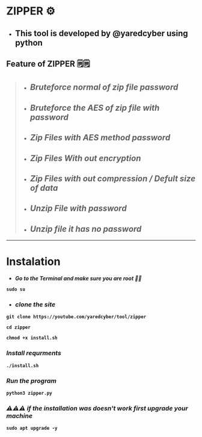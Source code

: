 # ZIPPER ⚙
- ## <b>This tool is developed by @yaredcyber using python<b>
## Feature of ZIPPER 🗒🗒
>- ## *Bruteforce  normal of zip file password*
>- ## *Bruteforce the AES of zip file with password*
> - ## *Zip Files with  AES method password*
> - ## *Zip Files With out encryption*
> - ## *Zip Files with out compression / Defult size of data*
> - ## *Unzip File with password*
> - ## *Unzip file it has no password*
<hr>

# Instalation
- *Go to the Terminal and make sure you are root 👑👑*
```
sudo su
```
- ### *clone the site*
```
git clone https://youtube.com/yaredcyber/tool/zipper
```
```
cd zipper
```
```
chmod +x install.sh
```
### *Install requrments*
```
./install.sh
```
### *Run the program*
```
python3 zipper.py
```
### *⚠⚠⚠ if the installation was doesn't work first upgrade your machine*
```
sudo apt upgrade -y
```
